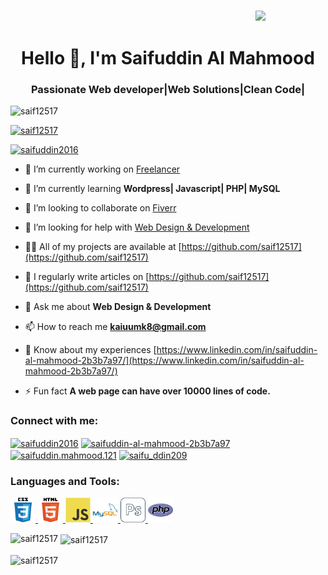 <h3 align="center" style="width:800px;"><img src="https://i.postimg.cc/9MptyWgz/banner.png"></h3>
<h1 align="center">Hello 👋, I'm Saifuddin Al Mahmood</h1>
<h3 align="center">Passionate Web developer|Web Solutions|Clean Code|</h3>

<p align="left"> <img src="https://komarev.com/ghpvc/?username=saif12517&label=Profile%20views&color=0e75b6&style=flat" alt="saif12517" /> </p>

<p align="left"> <a href="https://github.com/ryo-ma/github-profile-trophy"><img src="https://github-profile-trophy.vercel.app/?username=saif12517" alt="saif12517" /></a> </p>

<p align="left"> <a href="https://twitter.com/saifuddin2016" target="blank"><img src="https://img.shields.io/twitter/follow/saifuddin2016?logo=twitter&style=for-the-badge" alt="saifuddin2016" /></a> </p>

- 🔭 I’m currently working on [Freelancer](https://www.freelancer.com/u/saifuddinmahmood)

- 🌱 I’m currently learning **Wordpress| Javascript| PHP| MySQL**

- 👯 I’m looking to collaborate on [Fiverr](https://github.com/saif12517)

- 🤝 I’m looking for help with [Web Design & Development](https://www.linkedin.com/in/saifuddin-al-mahmood-2b3b7a97/)

- 👨‍💻 All of my projects are available at [https://github.com/saif12517](https://github.com/saif12517)

- 📝 I regularly write articles on [https://github.com/saif12517](https://github.com/saif12517)

- 💬 Ask me about **Web Design & Development**

- 📫 How to reach me **kaiuumk8@gmail.com**

- 📄 Know about my experiences [https://www.linkedin.com/in/saifuddin-al-mahmood-2b3b7a97/](https://www.linkedin.com/in/saifuddin-al-mahmood-2b3b7a97/)

- ⚡ Fun fact **A web page can have over 10000 lines of code.**

<h3 align="left">Connect with me:</h3>
<p align="left">
<a href="https://twitter.com/saifuddin2016" target="blank"><img align="center" src="https://raw.githubusercontent.com/rahuldkjain/github-profile-readme-generator/master/src/images/icons/Social/twitter.svg" alt="saifuddin2016" height="30" width="40" /></a>
<a href="https://linkedin.com/in/saifuddin-al-mahmood-2b3b7a97" target="blank"><img align="center" src="https://raw.githubusercontent.com/rahuldkjain/github-profile-readme-generator/master/src/images/icons/Social/linked-in-alt.svg" alt="saifuddin-al-mahmood-2b3b7a97" height="30" width="40" /></a>
<a href="https://fb.com/saifuddin.mahmood.121" target="blank"><img align="center" src="https://raw.githubusercontent.com/rahuldkjain/github-profile-readme-generator/master/src/images/icons/Social/facebook.svg" alt="saifuddin.mahmood.121" height="30" width="40" /></a>
<a href="https://instagram.com/saifu_ddin209" target="blank"><img align="center" src="https://raw.githubusercontent.com/rahuldkjain/github-profile-readme-generator/master/src/images/icons/Social/instagram.svg" alt="saifu_ddin209" height="30" width="40" /></a>
</p>

<h3 align="left">Languages and Tools:</h3>
<p align="left"> <a href="https://www.w3schools.com/css/" target="_blank" rel="noreferrer"> <img src="https://raw.githubusercontent.com/devicons/devicon/master/icons/css3/css3-original-wordmark.svg" alt="css3" width="40" height="40"/> </a> <a href="https://www.w3.org/html/" target="_blank" rel="noreferrer"> <img src="https://raw.githubusercontent.com/devicons/devicon/master/icons/html5/html5-original-wordmark.svg" alt="html5" width="40" height="40"/> </a> <a href="https://developer.mozilla.org/en-US/docs/Web/JavaScript" target="_blank" rel="noreferrer"> <img src="https://raw.githubusercontent.com/devicons/devicon/master/icons/javascript/javascript-original.svg" alt="javascript" width="40" height="40"/> </a> <a href="https://www.mysql.com/" target="_blank" rel="noreferrer"> <img src="https://raw.githubusercontent.com/devicons/devicon/master/icons/mysql/mysql-original-wordmark.svg" alt="mysql" width="40" height="40"/> </a> <a href="https://www.photoshop.com/en" target="_blank" rel="noreferrer"> <img src="https://raw.githubusercontent.com/devicons/devicon/master/icons/photoshop/photoshop-line.svg" alt="photoshop" width="40" height="40"/> </a> <a href="https://www.php.net" target="_blank" rel="noreferrer"> <img src="https://raw.githubusercontent.com/devicons/devicon/master/icons/php/php-original.svg" alt="php" width="40" height="40"/> </a> </p>

<p><img align="left" src="https://github-readme-stats.vercel.app/api/top-langs?username=saif12517&show_icons=true&locale=en&layout=compact" alt="saif12517" /></p>

<p>&nbsp;<img align="center" src="https://github-readme-stats.vercel.app/api?username=saif12517&show_icons=true&locale=en" alt="saif12517" /></p>

<p><img align="center" src="https://github-readme-streak-stats.herokuapp.com/?user=saif12517&" alt="saif12517" /></p>
